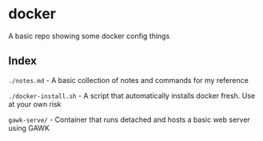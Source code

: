# docker

A basic repo showing some docker config things

## Index

`./notes.md` - A basic collection of notes and commands for my reference

`./docker-install.sh` - A script that automatically installs docker fresh. Use at your own risk

`gawk-serve/` - Container that runs detached and hosts a basic web server using GAWK


